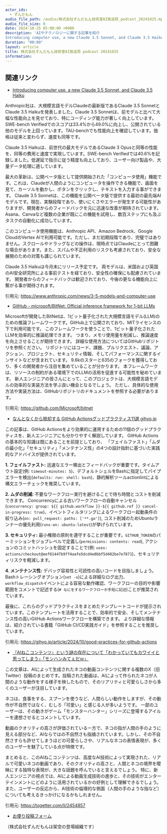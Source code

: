 ```yaml
---
actor_ids:
  - ずんだもん
audio_file_path: /audio/株式会社ずんだもん技術室AI放送局_podcast_20241025.mp3
audio_file_size: 0
date: 2024-10-25 05:00:00 +0900
description: 'AIやテクノロジーに関する記事を紹介  
Introducing computer use, a new Claude 3.5 Sonnet, and Claude 3.5 Haiku、GitHub - microsoft/BitNet: Official inference framework for 1-bit LLMs、なんとなくから脱却する GitHub Actionsグッドプラクティス11選  gihyo.jp、『AIねこコンテンツ』という謎の存在について「わかっていてもカワイイと思ってしまう」「モンハンみてぇだｗ」'
duration: "00:00"
layout: article
title: 株式会社ずんだもん技術室AI放送局 podcast 20241025
information: 
---
```


## 関連リンク


- [Introducing computer use, a new Claude 3.5 Sonnet, and Claude 3.5 Haiku](https://www.anthropic.com/news/3-5-models-and-computer-use)  



Anthropic社は、大規模言語モデルClaudeの最新版であるClaude 3.5 SonnetとClaude 3.5 Haikuを発表しました。Claude 3.5 Sonnetは、前モデルと比べて大幅な性能向上を見せており、特にコーディング能力が著しく向上しています。SWE-bench Verifiedでのスコアは33.4%から49.0%に向上し、公開されている他のモデルを上回っています。TAU-benchでも性能向上を確認しています。価格は従来と変わらず、速度も同等です。

Claude 3.5 Haikuは、前世代の最大モデルであるClaude 3 Opusと同等の性能を、同等の費用と速度で実現しています。SWE-bench Verifiedでは40.6%を記録しました。低遅延で指示に従う精度も向上しており、ユーザー向け製品や、大量データ処理に適しています。

最大の革新は、公開ベータ版として提供開始された「コンピュータ使用」機能です。これは、Claudeが人間のようにコンピュータを操作できる機能で、画面を見て、カーソルを動かし、ボタンをクリックし、テキストを入力する事ができます。  Claude 3.5 Sonnetは、この機能を公開ベータ版で提供する最初の最先端AIモデルです。現在、実験段階であり、使いにくさやエラーが発生する可能性がありますが、開発者からのフィードバックを元に迅速な改善が期待されています。Asana、Canvaなど複数の企業が既にこの機能を試用し、数百ステップにも及ぶタスクの自動化に成功しています。

このコンピュータ使用機能は、Anthropic API、Amazon Bedrock、Google CloudのVertex AIで利用可能です。ただし、まだ初期段階であり、完璧ではありません。スクロールやドラッグなどの操作は、現時点ではClaudeにとって困難な場合があります。また、スパムや不正利用のリスクも考慮されており、安全な展開のための対策も講じられています。

Claude 3.5 Haikuは今月末にリリース予定です。  両モデルは、米国および英国のAI安全研究所による事前テストを経ており、安全性の確保にも配慮されています。  開発者からのフィードバックは歓迎されており、今後の更なる機能向上に繋がる事が期待されます。


引用元: https://www.anthropic.com/news/3-5-models-and-computer-use


- [GitHub - microsoft/BitNet: Official inference framework for 1-bit LLMs](https://github.com/Microsoft/bitnet)  



Microsoftが開発したBitNetは、1ビット量子化された大規模言語モデル(LLM)のための推論フレームワークです。GitHub上で公開されており、MITライセンスの下で利用可能です。  このフレームワークを使うことで、1ビット量子化されたLLMを効率的に推論処理できます。  つまり、メモリ使用量を削減し、推論速度を向上させることが期待できます。  詳細な使用方法についてはGitHubリポジトリを参照ください。  リポジトリにはコード、課題、プルリクエスト、議論、アクション、プロジェクト、セキュリティ情報、そしてパフォーマンスに関するインサイトなどが含まれています。  9.6kのスターと635のフォークを獲得しており、多くの開発者から注目を集めていることが分かります。  本フレームワークは、リソースの制約がある環境下でのLLMの活用を促進する可能性を秘めています。 新人エンジニアの皆さんにとって、このプロジェクトは、大規模言語モデルの効率的な実装方法を学ぶ良い機会となるでしょう。  ただし、具体的な使用方法や実装方法は、GitHubリポジトリのドキュメントを参照する必要があります。


引用元: https://github.com/Microsoft/bitnet


- [なんとなくから脱却する GitHub Actionsグッドプラクティス11選  gihyo.jp](https://gihyo.jp/article/2024/10/good-practices-for-github-actions)  



この記事は、GitHub Actionsをより効果的に運用するための11個のグッドプラクティスを、新人エンジニアにも分かりやすく解説しています。  GitHub Actionsの基本的な知識は既にあることを前提としており、  「フェイルファスト」「ムダの最小化」「セキュリティ」「メンテナンス性」の4つの設計指針に基づいた実践的なアドバイスが提供されています。

**1. フェイルファスト:**  迅速なエラー検出とフィードバックが重要です。タイムアウト設定(例: `timeout-minutes: 5`)、デフォルトシェルをBashに指定してパイプエラーを検出(`defaults: run: shell: bash`)、静的解析ツールactionlintによる構文エラーチェックを推奨しています。

**2. ムダの削減:** 不要なワークフロー実行を避けることで待ち時間とコストを削減できます。  Concurrencyによる古いワークフローの自動キャンセル(`concurrency: group: ${{ github.workflow }}-${{ github.ref }} cancel-in-progress: true`)、イベントフィルタリングによるワークフロー起動条件の絞り込み(`on: pull_request: paths: ['**.go']`),  コスト削減のためUbuntuランナーの優先利用(`runs-on: ubuntu-latest`)が挙げられています。

**3. セキュリティ:** 最小権限の原則を遵守することが重要です。`GITHUB_TOKEN`のパーミッションをジョブレベルで定義し(`permissions: contents: read`),  アクションのコミットハッシュを固定することで(例: `uses: actions/checkout@eef61447b9ff4aafe5dcd4e0bbf5d482be7e7871`)、セキュリティリスクを軽減します。

**4. メンテナンス性:**  デバッグ容易性と可読性の高いコードを目指しましょう。Bashトレーシングオプション(`set -x`)による詳細なログ出力、`workflow_dispatch`イベントによる容易な動作確認、ワークフローの目的や影響範囲をコメントで記述する(`# なにをするワークフローか手短に記述`)ことが推奨されています。


最後に、これらのグッドプラクティスをまとめたテンプレートコードが提示されています。このテンプレートを活用することで、効率的で安全、そしてメンテナンス性の高いGitHub Actionsワークフローを構築できます。  より詳細な情報は、紹介されている書籍「GitHub CI/CD実践ガイド」を参照することを推奨しています。


引用元: https://gihyo.jp/article/2024/10/good-practices-for-github-actions


- [『AIねこコンテンツ』という謎の存在について「わかっていてもカワイイと思ってしまう」「モンハンみてぇだｗ」](https://togetter.com/li/2454857)  



この文章は、AIによって生成されたネコの動画コンテンツに関する複数のX（旧Twitter）投稿のまとめです。投稿された動画は、AIによって作られたネコが人間のような動作をする様子を映したもので、そのリアリティと可愛らしさから多くのユーザーが注目しています。

ネコは、食事をする、スプーンを使うなど、人間らしい動作をしますが、その動作が不自然ではなく、むしろ「可愛い」と感じる人が多いようです。  一部のユーザーは、その動きがゲーム「モンスターハンター」シリーズに登場するアイルーを連想させるとコメントしています。

動画のクオリティの高さが評価されている一方で、ネコの指が人間の手のように見える部分など、AIならではの不自然さも指摘されています。しかし、その不自然さすらも許せてしまうほどの可愛らしさや、リアルなネコの表情表現が、多くのユーザーを魅了している点が特徴です。

まとめると、このAIねこコンテンツは、高度なAI技術によって実現された、リアルで可愛いネコの動画であり、そのクオリティの高さと、人間とネコの境界を曖昧にする独特な表現が、大きな話題を呼んでいると言えるでしょう。  特に、新人エンジニアの視点では、AIによる動画生成技術の進歩と、その技術がエンターテインメントにどのように活用されているかの好例として理解できるでしょう。  また、ユーザーの反応から、AI技術の倫理的な側面（人間の手のような指など）についても考えるきっかけになるかもしれません。


引用元: https://togetter.com/li/2454857



- [お便り投稿フォーム](https://forms.gle/ffg4JTfqdiqK62qf9)

（株式会社ずんだもんは架空の登場組織です）
